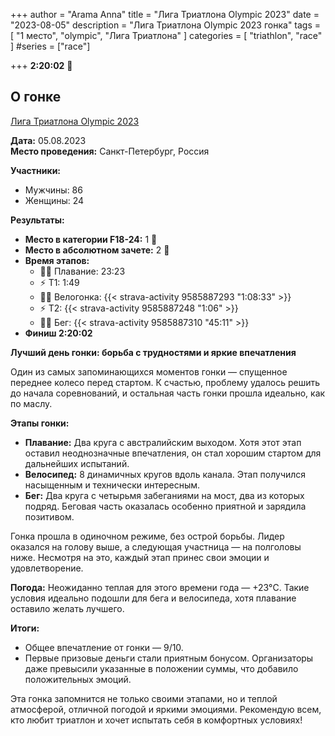 +++
author = "Arama Anna"
title = "Лига Триатлона Olympic 2023"
date = "2023-08-05"
description = "Лига Триатлона Olympic 2023 гонка"
tags = [
    "1 место",
    "olympic",
    "Лига Триатлона"
]
categories = [
    "triathlon",
    "race"
]
#series = ["race"]

+++
**2:20:02**
🥇

<!--more-->

## О гонке

[Лига Триатлона Olympic 2023](https://tristats.ru/RUS/profile/nobrand/liga-triatlona/olympic/2023)

**Дата:** 05.08.2023  
**Место проведения:** Санкт-Петербург, Россия  

**Участники:**  
- Мужчины: 86  
- Женщины: 24  

**Результаты:**  
- **Место в категории F18-24:** 1 🥇 
- **Место в абсолютном зачете:** 2 🥈 
- **Время этапов:**  
  - 🏊‍♀️ Плавание: 23:23
  - ⚡️ Т1: 1:49
  - 🚴‍♀️ Велогонка: {{< strava-activity 9585887293 "1:08:33" >}}  
  - ⚡️ Т2: {{< strava-activity 9585887248 "1:06" >}}  
  - 🏃‍♀️ Бег: {{< strava-activity 9585887310 "45:11" >}}
- **Финиш 2:20:02**

**Лучший день гонки: борьба с трудностями и яркие впечатления**  

Один из самых запоминающихся моментов гонки — спущенное переднее колесо перед стартом. К счастью, проблему удалось решить до начала соревнований, и остальная часть гонки прошла идеально, как по маслу.  

**Этапы гонки:**  
- **Плавание:** Два круга с австралийским выходом. Хотя этот этап оставил неоднозначные впечатления, он стал хорошим стартом для дальнейших испытаний.  
- **Велосипед:** 8 динамичных кругов вдоль канала. Этап получился насыщенным и технически интересным.  
- **Бег:** Два круга с четырьмя забеганиями на мост, два из которых подряд. Беговая часть оказалась особенно приятной и зарядила позитивом.  

Гонка прошла в одиночном режиме, без острой борьбы. Лидер оказался на голову выше, а следующая участница — на полголовы ниже. Несмотря на это, каждый этап принес свои эмоции и удовлетворение.  

**Погода:** Неожиданно теплая для этого времени года — +23°C. Такие условия идеально подошли для бега и велосипеда, хотя плавание оставило желать лучшего.  

**Итоги:**  
- Общее впечатление от гонки — 9/10.  
- Первые призовые деньги стали приятным бонусом. Организаторы даже превысили указанные в положении суммы, что добавило положительных эмоций.  

Эта гонка запомнится не только своими этапами, но и теплой атмосферой, отличной погодой и яркими эмоциями. Рекомендую всем, кто любит триатлон и хочет испытать себя в комфортных условиях!  
